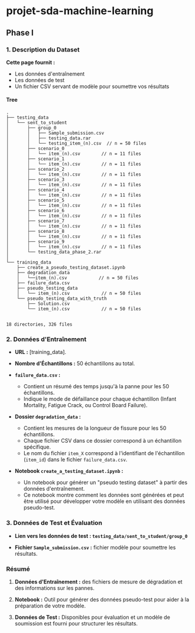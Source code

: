 # projet-sda-machine-learning

## Phase I
### **1. Description du Dataset**

**Cette page fournit :**
- Les données d'entraînement
- Les données de test
- Un fichier CSV servant de modèle pour soumettre vos résultats

#### Tree
    .
    ├── testing_data
    │   └── sent_to_student
    │       ├── group_0
    │       │   ├── Sample_submission.csv
    │       │   ├── testing_data.rar
    │       │   └── testing_item_(n).csv  // n = 50 files
    │       ├── scenario_0
    │       │   └── item_(n).csv        // n = 11 files
    │       ├── scenario_1
    │       │   └── item_(n).csv        // n = 11 files
    │       ├── scenario_2
    │       │   └── item_(n).csv        // n = 11 files
    │       ├── scenario_3
    │       │   └── item_(n).csv        // n = 11 files
    │       ├── scenario_4
    │       │   └── item_(n).csv        // n = 11 files
    │       ├── scenario_5
    │       │   └── item_(n).csv        // n = 11 files
    │       ├── scenario_6
    │       │   └── item_(n).csv        // n = 11 files
    │       ├── scenario_7
    │       │   └── item_(n).csv        // n = 11 files
    │       ├── scenario_8
    │       │   └── item_(n).csv        // n = 11 files
    │       ├── scenario_9
    │       │   └── item_(n).csv        // n = 11 files
    │       └── testing_data_phase_2.rar
    │
    └── training_data
        ├── create_a_pseudo_testing_dataset.ipynb
        ├── degradation_data
        │   └──item_(n).csv            // n = 50 files
        ├── failure_data.csv
        ├── pseudo_testing_data
        │   └── item_(n).csv            // n = 50 files
        └── pseudo_testing_data_with_truth
            ├── Solution.csv
            └── item_(n).csv            // n = 50 files


    18 directories, 326 files


### **2. Données d'Entraînement**

- **URL :** [training_data]. 

- **Nombre d'Échantillons :** 50 échantillons au total.
- **`failure_data.csv` :**
  - Contient un résumé des temps jusqu'à la panne pour les 50 échantillons.
  - Indique le mode de défaillance pour chaque échantillon (Infant Mortality, Fatigue Crack, ou Control Board Failure).

- **Dossier `degradation_data` :**
  - Contient les mesures de la longueur de fissure pour les 50 échantillons.
  - Chaque fichier CSV dans ce dossier correspond à un échantillon spécifique.
  - Le nom du fichier `item_X` correspond à l'identifiant de l'échantillon (`item_id`) dans le fichier `failure_data.csv`.


- **Notebook `create_a_testing_dataset.ipynb` :** 
  - Un notebook pour générer un "pseudo testing dataset" à partir des données d'entraînement.
  - Ce notebook montre comment les données sont générées et peut être utilisé pour développer votre modèle en utilisant des données pseudo-test.

### **3. Données de Test et Évaluation**
- **Lien vers les données de test : `testing_data/sent_to_student/group_0`** 
 

- **Fichier `Sample_submission.csv` :**
 fichier modèle pour soumettre les résultats.


### **Résumé**

1. **Données d'Entraînement :** des fichiers de mesure de dégradation et des informations sur les pannes.

2. **Notebook :** Outil pour générer des données pseudo-test pour aider à la préparation de votre modèle.

3. **Données de Test :** Disponibles pour évaluation et un modèle de soumission est fourni pour structurer les résultats.






